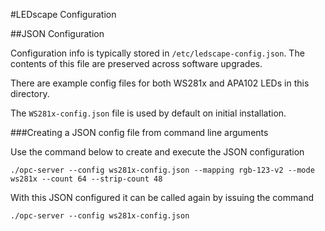 #LEDscape Configuration


##JSON Configuration

Configuration info is typically stored in `/etc/ledscape-config.json`. The contents of this file are preserved across software upgrades.  

There are example config files for both WS281x and APA102 LEDs in this directory. 

The `WS281x-config.json` file is used by default on initial installation. 

###Creating a JSON config file from command line arguments

Use the command below to create and execute the JSON configuration

	./opc-server --config ws281x-config.json --mapping rgb-123-v2 --mode ws281x --count 64 --strip-count 48

With this JSON configured it can be called again by issuing the command

	./opc-server --config ws281x-config.json

